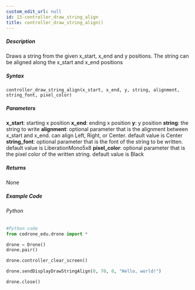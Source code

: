 ```yaml
---
custom_edit_url: null
id: 13-controller_draw_string_align
title: controller_draw_string_align()
---
```


##### Description

Draws a string from the given x_start, x_end and y positions. The string can be aligned along the x_start and x_end positions

##### Syntax
```controller_draw_string_align(x_start, x_end, y, string, alignment, string_font, pixel_color)``` <br />

##### Parameters

**x_start**: starting x position
**x_end**: ending x position
**y**: y position
**string**: the string to write
**alignment**: optional parameter that is the alignment between x_start and x_end. can align Left, Right, or Center. default value is Center
**string_font**: optional parameter that is the font of the string to be written. default value is LiberationMono5x8
**pixel_color**: optional parameter that is the pixel color of the written string. default value is Black

##### Returns

None

##### Example Code
###### Python
```python
#Python code
from codrone_edu.drone import *

drone = Drone()
drone.pair()

drone.controller_clear_screen()

drone.sendDisplayDrawStringAlign(0, 70, 0, "Hello, world!")

drone.close()

```